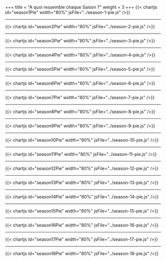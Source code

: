 +++
title = "A quoi ressemble chaque Saison ?"
weight = 3
+++
{{< chartjs id="season1Pie" width="80%" jsFile="../season-1-pie.js" />}}

---
{{< chartjs id="season2Pie" width="80%" jsFile="../season-2-pie.js" />}}

---
{{< chartjs id="season3Pie" width="80%" jsFile="../season-3-pie.js" />}}

---
{{< chartjs id="season4Pie" width="80%" jsFile="../season-4-pie.js" />}}

---
{{< chartjs id="season5Pie" width="80%" jsFile="../season-5-pie.js" />}}

---
{{< chartjs id="season6Pie" width="80%" jsFile="../season-6-pie.js" />}}

---
{{< chartjs id="season7Pie" width="80%" jsFile="../season-7-pie.js" />}}

---
{{< chartjs id="season8Pie" width="80%" jsFile="../season-8-pie.js" />}}

---
{{< chartjs id="season9Pie" width="80%" jsFile="../season-9-pie.js" />}}

---
{{< chartjs id="season10Pie" width="80%" jsFile="../season-10-pie.js" />}}

---
{{< chartjs id="season11Pie" width="80%" jsFile="../season-11-pie.js" />}}

---
{{< chartjs id="season12Pie" width="80%" jsFile="../season-12-pie.js" />}}

---
{{< chartjs id="season13Pie" width="80%" jsFile="../season-13-pie.js" />}}

---
{{< chartjs id="season14Pie" width="80%" jsFile="../season-14-pie.js" />}}

---
{{< chartjs id="season15Pie" width="80%" jsFile="../season-15-pie.js" />}}

---
{{< chartjs id="season16Pie" width="80%" jsFile="../season-16-pie.js" />}}

---
{{< chartjs id="season17Pie" width="80%" jsFile="../season-17-pie.js" />}}

---
{{< chartjs id="season18Pie" width="80%" jsFile="../season-18-pie.js" />}}
